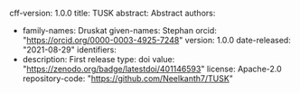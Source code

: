 cff-version: 1.0.0
title: TUSK
abstract: Abstract
authors:
  - family-names: Druskat
    given-names: Stephan
    orcid: "https://orcid.org/0000-0003-4925-7248"
version: 1.0.0
date-released: "2021-08-29"
identifiers:
  - description: First release
    type: doi
    value: "https://zenodo.org/badge/latestdoi/401146593"
license: Apache-2.0
repository-code: "https://github.com/Neelkanth7/TUSK"